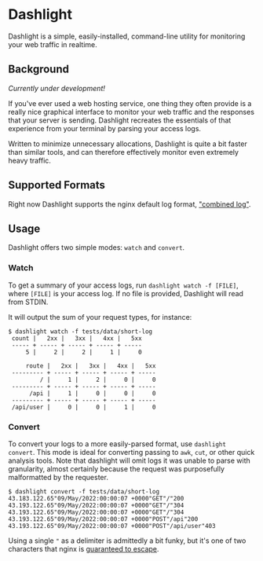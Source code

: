 # Dashlight
Dashlight is a simple, easily-installed, command-line utility for monitoring your web traffic in realtime.

## Background
_Currently under development!_

If you've ever used a web hosting service, one thing they often provide is a really nice graphical interface to monitor your web traffic and the responses that your server is sending. Dashlight recreates the essentials of that experience from your terminal by parsing your access logs.

Written to minimize unnecessary allocations, Dashlight is quite a bit faster than similar tools, and can therefore effectively monitor even extremely heavy traffic.

## Supported Formats
Right now Dashlight supports the nginx default log format, ["combined log"](https://nginx.org/en/docs/http/ngx_http_log_module.html#log_format).

## Usage
Dashlight offers two simple modes: `watch` and `convert`.

### Watch
To get a summary of your access logs, run `dashlight watch -f [FILE]`, where `[FILE]` is your access log. If no file is provided, Dashlight will read from STDIN.

It will output the sum of your request types, for instance:

```
$ dashlight watch -f tests/data/short-log
 count |   2xx |   3xx |   4xx |   5xx
 ----- + ----- + ----- + ----- + -----
     5 |     2 |     2 |     1 |     0

     route |   2xx |   3xx |   4xx |   5xx
 --------- + ----- + ----- + ----- + -----
         / |     1 |     2 |     0 |     0
 --------- + ----- + ----- + ----- + -----
      /api |     1 |     0 |     0 |     0
 --------- + ----- + ----- + ----- + -----
 /api/user |     0 |     0 |     1 |     0
```

### Convert
To convert your logs to a more easily-parsed format, use `dashlight convert`. This mode is ideal for converting passing to `awk`, `cut`, or other quick analysis tools. Note that dashlight will omit logs it was unable to parse with granularity, almost certainly because the request was purposefully malformatted by the requester.

```
$ dashlight convert -f tests/data/short-log
43.183.122.65"09/May/2022:00:00:07 +0000"GET"/"200
43.193.122.65"09/May/2022:00:00:07 +0000"GET"/"304
43.193.122.65"09/May/2022:00:00:07 +0000"GET"/"304
43.193.122.65"09/May/2022:00:00:07 +0000"POST"/api"200
43.193.122.65"09/May/2022:00:00:07 +0000"POST"/api/user"403
```

Using a single `"` as a delimiter is admittedly a bit funky, but it's one of two characters that nginx is [guaranteed to escape](http://nginx.org/en/docs/http/ngx_http_log_module.html).

